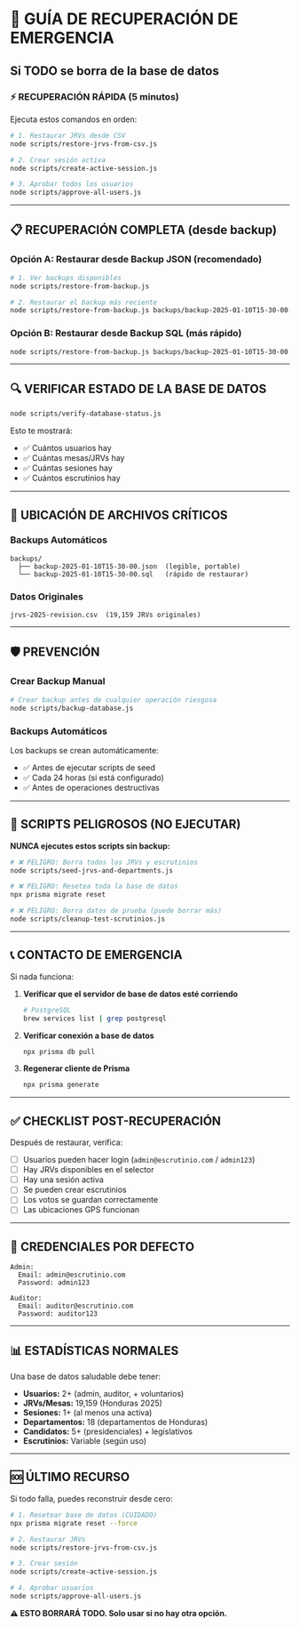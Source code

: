# 🚨 GUÍA DE RECUPERACIÓN DE EMERGENCIA

## Si TODO se borra de la base de datos

### ⚡ RECUPERACIÓN RÁPIDA (5 minutos)

Ejecuta estos comandos en orden:

```bash
# 1. Restaurar JRVs desde CSV
node scripts/restore-jrvs-from-csv.js

# 2. Crear sesión activa
node scripts/create-active-session.js

# 3. Aprobar todos los usuarios
node scripts/approve-all-users.js
```

---

## 📋 RECUPERACIÓN COMPLETA (desde backup)

### Opción A: Restaurar desde Backup JSON (recomendado)

```bash
# 1. Ver backups disponibles
node scripts/restore-from-backup.js

# 2. Restaurar el backup más reciente
node scripts/restore-from-backup.js backups/backup-2025-01-10T15-30-00.json
```

### Opción B: Restaurar desde Backup SQL (más rápido)

```bash
node scripts/restore-from-backup.js backups/backup-2025-01-10T15-30-00.sql
```

---

## 🔍 VERIFICAR ESTADO DE LA BASE DE DATOS

```bash
node scripts/verify-database-status.js
```

Esto te mostrará:
- ✅ Cuántos usuarios hay
- ✅ Cuántas mesas/JRVs hay
- ✅ Cuántas sesiones hay
- ✅ Cuántos escrutinios hay

---

## 📁 UBICACIÓN DE ARCHIVOS CRÍTICOS

### Backups Automáticos
```
backups/
  ├── backup-2025-01-10T15-30-00.json  (legible, portable)
  └── backup-2025-01-10T15-30-00.sql   (rápido de restaurar)
```

### Datos Originales
```
jrvs-2025-revision.csv  (19,159 JRVs originales)
```

---

## 🛡️ PREVENCIÓN

### Crear Backup Manual

```bash
# Crear backup antes de cualquier operación riesgosa
node scripts/backup-database.js
```

### Backups Automáticos

Los backups se crean automáticamente:
- ✅ Antes de ejecutar scripts de seed
- ✅ Cada 24 horas (si está configurado)
- ✅ Antes de operaciones destructivas

---

## 🚫 SCRIPTS PELIGROSOS (NO EJECUTAR)

**NUNCA ejecutes estos scripts sin backup:**

```bash
# ❌ PELIGRO: Borra todos los JRVs y escrutinios
node scripts/seed-jrvs-and-departments.js

# ❌ PELIGRO: Resetea toda la base de datos
npx prisma migrate reset

# ❌ PELIGRO: Borra datos de prueba (puede borrar más)
node scripts/cleanup-test-scrutinios.js
```

---

## 📞 CONTACTO DE EMERGENCIA

Si nada funciona:

1. **Verificar que el servidor de base de datos esté corriendo**
   ```bash
   # PostgreSQL
   brew services list | grep postgresql
   ```

2. **Verificar conexión a base de datos**
   ```bash
   npx prisma db pull
   ```

3. **Regenerar cliente de Prisma**
   ```bash
   npx prisma generate
   ```

---

## ✅ CHECKLIST POST-RECUPERACIÓN

Después de restaurar, verifica:

- [ ] Usuarios pueden hacer login (`admin@escrutinio.com` / `admin123`)
- [ ] Hay JRVs disponibles en el selector
- [ ] Hay una sesión activa
- [ ] Se pueden crear escrutinios
- [ ] Los votos se guardan correctamente
- [ ] Las ubicaciones GPS funcionan

---

## 🔐 CREDENCIALES POR DEFECTO

```
Admin:
  Email: admin@escrutinio.com
  Password: admin123

Auditor:
  Email: auditor@escrutinio.com
  Password: auditor123
```

---

## 📊 ESTADÍSTICAS NORMALES

Una base de datos saludable debe tener:

- **Usuarios:** 2+ (admin, auditor, + voluntarios)
- **JRVs/Mesas:** 19,159 (Honduras 2025)
- **Sesiones:** 1+ (al menos una activa)
- **Departamentos:** 18 (departamentos de Honduras)
- **Candidatos:** 5+ (presidenciales) + legislativos
- **Escrutinios:** Variable (según uso)

---

## 🆘 ÚLTIMO RECURSO

Si todo falla, puedes reconstruir desde cero:

```bash
# 1. Resetear base de datos (CUIDADO)
npx prisma migrate reset --force

# 2. Restaurar JRVs
node scripts/restore-jrvs-from-csv.js

# 3. Crear sesión
node scripts/create-active-session.js

# 4. Aprobar usuarios
node scripts/approve-all-users.js
```

**⚠️ ESTO BORRARÁ TODO. Solo usar si no hay otra opción.**

